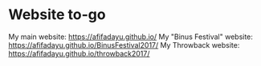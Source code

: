 # Website to-go

My main website: https://afifadayu.github.io/
My "Binus Festival" website: https://afifadayu.github.io/BinusFestival2017/
My Throwback website: https://afifadayu.github.io/throwback2017/